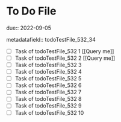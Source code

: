# To Do File

due:: 2022-09-05

metadatafield:: todoTestFile_532_34

- [ ] Task of todoTestFile_532 1 [[Query me]]
- [ ] Task of todoTestFile_532 2 [[Query me]]
- [ ] Task of todoTestFile_532 3
- [ ] Task of todoTestFile_532 4
- [ ] Task of todoTestFile_532 5
- [ ] Task of todoTestFile_532 6
- [ ] Task of todoTestFile_532 7
- [ ] Task of todoTestFile_532 8
- [ ] Task of todoTestFile_532 9
- [ ] Task of todoTestFile_532 10